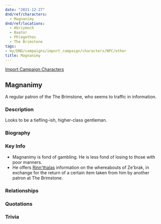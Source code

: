 ```yaml
---
date: "2021-12-27"
dnd/ref/characters:
  - Magnanimy
dnd/ref/locations:
  - Abriymoch
  - Baator
  - Phlegethos
  - The Brimstone
tags:
- my/DND/campaigns/import_campaign/characters/NPC/other
title: Magnanimy
---
```


[Import Campaign Characters](/dnd/characters/)

## Magnanimy

A regular patron of the The Brimstone, who seems to traffic in information.

### Description

Looks to be a tiefling-ish, higher-class gentleman.

### Biography

### Key Info

- Magnanimy is fond of gambling. He is less fond of losing to those with poor manners.
- He offers [Rinn'thalas](/dnd/characters/rinnthalas-liadon) information on the whereabouts of Ze'brak, in exchange for the return of a certain item taken from him by another patron at The Brimstone.

### Relationships

### Quotations

### Trivia
